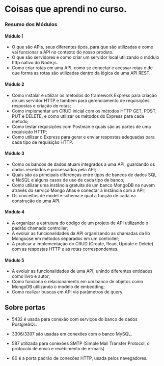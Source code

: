 # Coisas que aprendi no curso.

### Resumo dos Módulos
#### Módulo 1
- O que são APIs, seus diferentes tipos, para que são utilizadas e como vai funcionar a API no contexto do nosso produto.
- O que são servidores e como criar um servidor local utilizando o módulo http nativo do Node.js.
- Como criar rotas em uma API, como se conectar e acessar rotas e de que forma as rotas são utilizadas dentro da lógica de uma API REST.
#### Módulo 2
- Como instalar e utilizar os métodos do framework Express para criação de um servidor HTTP e também para gerenciamento de requisições, respostas e criação de rotas;
- Como implementar um CRUD inicial com os métodos HTTP GET, POST, PUT e DELETE, e como utilizar os métodos do Express para cada método;
- Como testar requisições com Postman e quais são as partes de uma requisição HTTP;
- Como utilizar o Express para gerar e enviar respostas adequadas para cada tipo de requisição HTTP.
#### Módulo 3
- Como os bancos de dados atuam integrados a uma API, guardando os dados recebidos e processados pela API;
- Quais são as principais diferenças entre tipos de bancos de dados SQL e NoSQL e alguns casos de uso de cada tipo de banco;
- Como utilizar uma instância gratuita de um banco MongoDB na nuvem através do serviço Mongo Atlas e conectar a instância com a API;
- Os conceitos de model e schema e qual a função de cada na construção de uma API.
#### Módulo 4
- A organizar a estrutura do código de um projeto de API utilizando o padrão chamado controller;
- A evoluir as funcionalidades da API organizando as chamadas da lib Mongoose em métodos separados em um controller;
- A praticar a implementação do CRUD (Create, Read, Update e Delete) com as respostas HTTP e as rotas correspondentes.
#### Módulo 5
- A evoluir as funcionalidades de uma API, unindo diferentes entidades como livro e autor;
- Como funciona o relacionamento em um banco de objetos como MongoDB utilizando o modelo de embedding;
- Como realizar buscas em API via parâmetros de query.
## Sobre portas
- 5432 é usada para conexão com serviços do banco de dados PostgreSQL.

- 3306/3307 são usadas em conexões com o banco MySQL.

- 587 utilizada para conexões SMTP (Simple Mail Transfer Protocol, o protocolo de envio e recebimento de e-mails).

- 80 é a porta padrão de conexões HTTP, usada pelos navegadores.